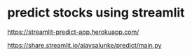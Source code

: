 # predict stocks using streamlit

https://streamlit-predict-app.herokuapp.com/


https://share.streamlit.io/ajaysalunke/predict/main.py
